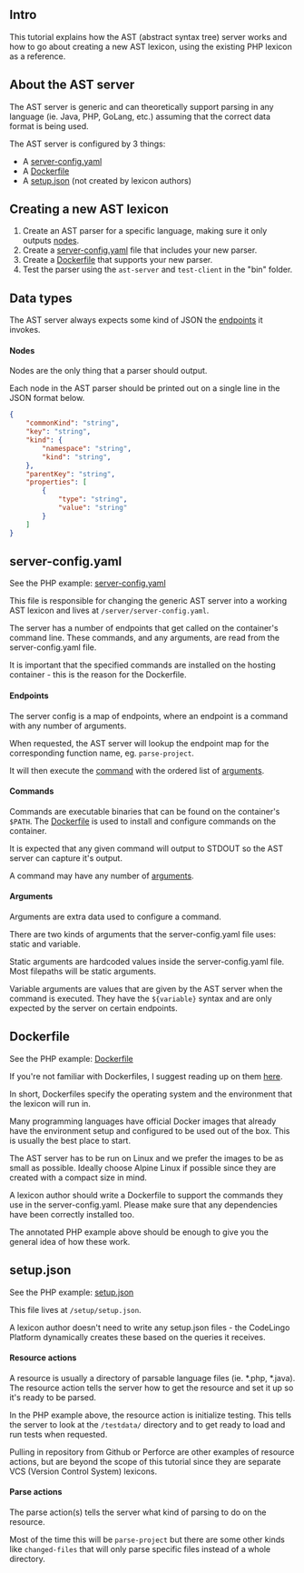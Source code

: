 ## Intro
This tutorial explains how the AST (abstract syntax tree) server works and how to go about creating a new AST lexicon, using the existing PHP lexicon as a reference.


## About the AST server
The AST server is generic and can theoretically support parsing in any language (ie. Java, PHP, GoLang, etc.) assuming that the correct data format is being used.

The AST server is configured by 3 things:
- A [server-config.yaml](#server-config-yaml)
- A [Dockerfile](#dockerfile)
- A [setup.json](#setup-json)  (not created by lexicon authors)


## Creating a new AST lexicon
1. Create an AST parser for a specific language, making sure it only outputs [nodes](#nodes).
2. Create a [server-config.yaml](#server-config-yaml) file that includes your new parser.
3. Create a [Dockerfile](#dockerfile) that supports your new parser.
4. Test the parser using the `ast-server` and `test-client` in the "bin" folder.


## Data types
The AST server always expects some kind of JSON the [endpoints](#endpoints) it invokes.


#### <a name="nodes"></a> Nodes
Nodes are the only thing that a parser should output.

Each node in the AST parser should be printed out on a single line in the JSON format below.
```json
{
    "commonKind": "string",
    "key": "string",
    "kind": {
        "namespace": "string",
        "kind": "string",
    },
    "parentKey": "string",
    "properties": [
        {
            "type": "string",
            "value": "string"
        }
    ]
}
```

## <a name="server-config-yaml"></a> server-config.yaml
See the PHP example: [server-config.yaml](./php/server-config.yaml)

This file is responsible for changing the generic AST server into a working AST lexicon and lives at `/server/server-config.yaml`.

The server has a number of endpoints that get called on the container's command line.
These commands, and any arguments, are read from the server-config.yaml file.

It is important that the specified commands are installed on the hosting container - this is the reason for the Dockerfile.


#### <a name="endpoints"></a> Endpoints
The server config is a map of endpoints, where an endpoint is a command with any number of arguments.

When requested, the AST server will lookup the endpoint map for the corresponding function name, eg. `parse-project`.

It will then execute the [command](#commands) with the ordered list of [arguments](#arguments).


#### <a name="commands"></a> Commands
Commands are executable binaries that can be found on the container's `$PATH`.
The [Dockerfile](#dockerfile) is used to install and configure commands on the container.

It is expected that any given command will output to STDOUT so the AST server can capture it's output.

A command may have any number of [arguments](#arguments).


#### <a name="arguments"></a> Arguments
Arguments are extra data used to configure a command.

There are two kinds of arguments that the server-config.yaml file uses: static and variable.

Static arguments are hardcoded values inside the server-config.yaml file. Most filepaths  will be static arguments.

Variable arguments are values that are given by the AST server when the command is executed.
They have the `${variable}` syntax and are only expected by the server on certain endpoints.


## <a name="dockerfile"></a> Dockerfile
See the PHP example: [Dockerfile](./php/Dockerfile)

If you're not familiar with Dockerfiles, I suggest reading up on them [here](https://docs.docker.com/engine/reference/builder/).

In short, Dockerfiles specify the operating system and the environment that the lexicon will run in.

Many programming languages have official Docker images that already have the environment setup and configured to be used out of the box.
This is usually the best place to start.

The AST server has to be run on Linux and we prefer the images to be as small as possible.
Ideally choose Alpine Linux if possible since they are created with a compact size in mind.

A lexicon author should write a Dockerfile to support the commands they use in the server-config.yaml.
Please make sure that any dependencies have been correctly installed too.

The annotated PHP example above should be enough to give you the general idea of how these work.


## <a name="setup-json"></a> setup.json
See the PHP example: [setup.json](./php/setup.json)

This file lives at `/setup/setup.json`.

A lexicon author doesn't need to write any setup.json files - the CodeLingo Platform dynamically creates these based on the queries it receives.


#### Resource actions
A resource is usually a directory of parsable language files (ie. *.php, *.java).
The resource action tells the server how to get the resource and set it up so it's ready to be parsed.

In the PHP example above, the resource action is initialize testing.
This tells the server to look at the `/testdata/` directory and to get ready to load and run tests when requested.

Pulling in repository from Github or Perforce are other examples of resource actions, but are beyond the scope of this tutorial since they are separate VCS (Version Control System) lexicons.


#### Parse actions
The parse action(s) tells the server what kind of parsing to do on the resource.

Most of the time this will be `parse-project` but there are some other kinds like `changed-files` that will only parse specific files instead of a whole directory.
